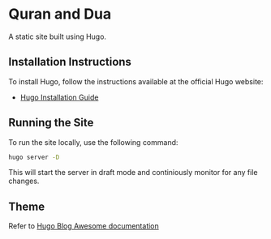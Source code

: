 # Quran and Dua

A static site built using Hugo.

## Installation Instructions

To install Hugo, follow the instructions available at the official Hugo website:

- [Hugo Installation Guide](https://gohugo.io/installation/)

## Running the Site

To run the site locally, use the following command:

```bash
hugo server -D
```

This will start the server in draft mode and continiously monitor for any file changes.

## Theme

Refer to [Hugo Blog Awesome documentation](https://themes.gohugo.io/themes/hugo-blog-awesome/)

